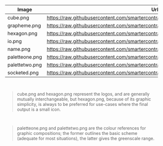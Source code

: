 | Image          | Url                                                                                        | 
| -------------- | ------------------------------------------------------------------------------------------ | 
| cube.png       | https://raw.githubusercontent.com/smartercontractkits/brand/master/artworks/cube.png       | 
| grapheme.png   | https://raw.githubusercontent.com/smartercontractkits/brand/master/artworks/grapheme.png   | 
| hexagon.png    | https://raw.githubusercontent.com/smartercontractkits/brand/master/artworks/hexagon.png    | 
| io.png         | https://raw.githubusercontent.com/smartercontractkits/brand/master/artworks/io.png         | 
| name.png       | https://raw.githubusercontent.com/smartercontractkits/brand/master/artworks/name.png       | 
| paletteone.png | https://raw.githubusercontent.com/smartercontractkits/brand/master/artworks/paletteone.png | 
| palettetwo.png | https://raw.githubusercontent.com/smartercontractkits/brand/master/artworks/palettetwo.png | 
| socketed.png   | https://raw.githubusercontent.com/smartercontractkits/brand/master/artworks/socketed.png   |

&nbsp;
> cube.png and hexagon.png represent the logos, and are generally mutually interchangeable, but hexagon.png, because of its graphic simplicity, is always to be preferred for use-cases where the final output is a small icon.

&nbsp;
> paletteone.png and palettetwo.png are the colour references for graphic compositions; the former outlines the basic scheme (adequate for most situations), the latter gives the greenscale range.

